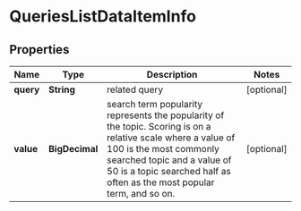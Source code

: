 

# QueriesListDataItemInfo


## Properties

| Name | Type | Description | Notes |
|------------ | ------------- | ------------- | -------------|
|**query** | **String** | related query |  [optional] |
|**value** | **BigDecimal** | search term popularity represents the popularity of the topic. Scoring is on a relative scale where a value of 100 is the most commonly searched topic and a value of 50 is a topic searched half as often as the most popular term, and so on. |  [optional] |



